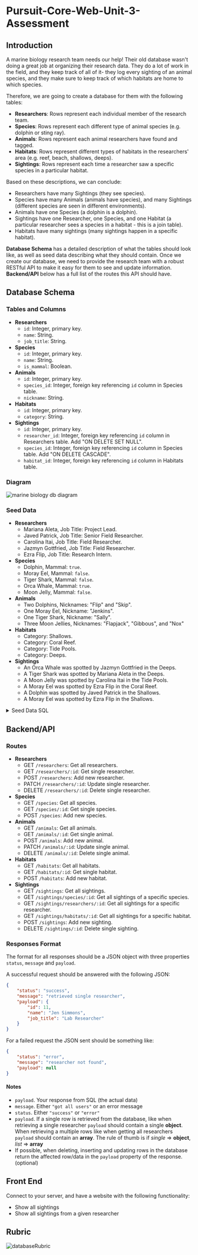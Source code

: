 # Pursuit-Core-Web-Unit-3-Assessment

## Introduction

A marine biology research team needs our help! Their old database wasn't doing a great job at organizing their research data. They do a lot of work in the field, and they keep track of all of it- they log every sighting of an animal species, and they make sure to keep track of which habitats are home to which species.

Therefore, we are going to create a database for them with the following tables:

- **Researchers**: Rows represent each individual member of the research team.
- **Species**: Rows represent each different type of animal species (e.g. dolphin or sting ray).
- **Animals**: Rows represent each animal researchers have found and tagged.
- **Habitats**: Rows represent different types of habitats in the researchers' area (e.g. reef, beach, shallows, deeps).
- **Sightings**: Rows represent each time a researcher saw a specific species in a particular habitat.

Based on these descriptions, we can conclude:

- Researchers have many Sightings (they see species).
- Species have many Animals (animals have species), and many Sightings (different species are seen in different environments).
- Animals have one Species (a dolphin is a dolphin).
- Sightings have one Researcher, one Species, and one Habitat (a particular researcher sees a species in a habitat - this is a join table).
- Habitats have many sightings (many sightings happen in a specific habitat).

**Database Schema** has a detailed description of what the tables should look like, as well as seed data describing what they should contain.
Once we create our database, we need to provide the research team with a robust RESTful API to make it easy for them to see and update information. **Backend/API** below has a full list of the routes this API should have. 

## Database Schema

### Tables and Columns

- **Researchers**
  - `id`: Integer, primary key.
  - `name`: String.
  - `job_title`: String.
- **Species**
  - `id`: Integer, primary key.
  - `name`: String.
  - `is_mammal`: Boolean.
- **Animals**
  - `id`: Integer, primary key.
  - `species_id`: Integer, foreign key referencing `id` column in Species table.
  - `nickname`: String.
- **Habitats**
  - `id`: Integer, primary key.
  - `category`: String.
- **Sightings**
  - `id`: Integer, primary key.
  - `researcher_id`: Integer, foreign key referencing `id` column in Researchers table. Add "ON DELETE SET NULL".
  - `species_id`: Integer, foreign key referencing `id` column in Species table. Add "ON DELETE CASCADE".
  - `habitat_id`: Integer, foreign key referencing `id` column in Habitats table.

### Diagram
![marine biology db diagram](./assets/Marine_Biology_DB.png)

### Seed Data

- **Researchers**
  - Mariana Aleta, Job Title: Project Lead.
  - Javed Patrick, Job Title: Senior Field Researcher.
  - Carolina Itai, Job Title: Field Researcher.
  - Jazmyn Gottfried, Job Title: Field Researcher.
  - Ezra Flip, Job Title: Research Intern.
- **Species**
  - Dolphin, Mammal: `true`.
  - Moray Eel, Mammal: `false`.
  - Tiger Shark, Mammal: `false`.
  - Orca Whale, Mammal: `true`.
  - Moon Jelly, Mammal: `false`.
- **Animals**
  - Two Dolphins, Nicknames: "Flip" and "Skip".
  - One Moray Eel, Nickname: "Jenkins".
  - One Tiger Shark, Nickname: "Sally".
  - Three Moon Jellies, Nicknames: "Flapjack", "Gibbous", and "Nox"
- **Habitats**
  - Category: Shallows.
  - Category: Coral Reef.
  - Category: Tide Pools.
  - Category: Deeps.
- **Sightings**
  - An Orca Whale was spotted by Jazmyn Gottfried in the Deeps.
  - A Tiger Shark was spotted by Mariana Aleta in the Deeps.
  - A Moon Jelly was spotted by Carolina Itai in the Tide Pools.
  - A Moray Eel was spotted by Ezra Flip in the Coral Reef.
  - A Dolphin was spotted by Javed Patrick in the Shallows.
  - A Moray Eel was spotted by Ezra Flip in the Shallows.
  
<details>
  <summary>
  Seed Data SQL
  </summary>

```sql
INSERT INTO researchers(name, job_title) VALUES
('Mariana Aleta', 'Project Lead'),
('Javed', 'Senior Field Researcher'),
('Carolina', 'Field Researcher'),
('Jazmyn', 'Field Researcher'),
('Ezra', 'Research Intern')
;

INSERT INTO species(name, is_mammal) VALUES
('Dolphin', true),
('Moray Eel', false),
('Tiger Shark', false),
('Orca Whale', true),
('Moon Jelly', false)
;

INSERT INTO animals(species_id, nickname) VALUES
(1, 'Flip'),    -- Dolphin
(1, 'Skip'),    -- Dolphin
(2, 'Jenkins'), -- Moray El
(3, 'Sally'),   -- Tiger Shark
(5, 'Flapjack'),-- Moon Jelly
(5, 'Gibbous'), -- Moon Jelly
(5, 'Nox')      -- Moon Jelly
;

INSERT INTO habitats(category) VALUES
('Shallows'),
('Coral Reef'),
('Tide Pools'),
('Deeps')
;

INSERT INTO sightings(species_id, researcher_id, habitat_id) VALUES
(4, 4, 4), -- An Orca Whale was spotted by Jazmyn Gottfried in the Deeps.
(3, 1, 4), -- A Tiger Shark was spotted by Mariana Aleta in the Deeps.
(5, 3, 3), -- A Moon Jelly was spotted by Carolina Itai in the Tide Pools.
(2, 5, 2), -- A Moray Eel was spotted by Ezra Flip in the Coral Reef.
(1, 2, 1), -- A Dolphin was spotted by Javed Patrick in the Shallows.
(2, 5, 1)  -- A Moray Eel was spotted by Ezra Flip in the Shallows.
;

```  

</details>

## Backend/API 

### Routes

- **Researchers**
  - GET `/researchers`: Get all researchers.
  - GET `/researchers/:id`: Get single researcher.
  - POST `/researchers`: Add new researcher.
  - PATCH `/researchers/:id`: Update single researcher.
  - DELETE `/researchers/:id`: Delete single researcher.
- **Species**
  - GET `/species`: Get all species.
  - GET `/species/:id`: Get single species.
  - POST `/species`: Add new species.
- **Animals**
  - GET `/animals`: Get all animals.
  - GET `/animals/:id`: Get single animal.
  - POST `/animals`: Add new animal.
  - PATCH `/animals/:id`: Update single animal.
  - DELETE `/animals/:id`: Delete single animal.
- **Habitats**
  - GET `/habitats`: Get all habitats.
  - GET `/habitats/:id`: Get single habitat.
  - POST `/habitats`: Add new habitat.
- **Sightings**
  - GET `/sightings`: Get all sightings.
  - GET `/sightings/species/:id`: Get all sightings of a specific species.
  - GET `/sightings/researchers/:id`: Get all sightings for a specific researcher.
  - GET `/sightings/habitats/:id`: Get all sightings for a specific habitat.
  - POST `/sightings`: Add new sighting.
  - DELETE `/sightings/:id`: Delete single sighting.

### Responses Format

The format for all responses should be a JSON object with three properties `status`, `message` and `payload`.

A successful request should be answered with the following JSON:
```json
{
    "status": "success",                      
    "message": "retrieved single researcher", 
    "payload": {                              
        "id": 11,
        "name": "Jen Simmons",
        "job_title": "Lab Researcher"
    }
}
```

For a failed request the JSON sent should be something like:
```json
{
    "status": "error",
    "message": "researcher not found",
    "payload": null
}
```

#### Notes
* `payload`. Your response from SQL (the actual data)
* `message`. Either `"got all users"` or an error message
* `status`. Either `"success"` or `"error"`
* `payload`. If a single row is retrieved from the database, like when retrieving a single researcher `payload` should contain a single **object**. When retrieving a multiple rows like when getting all researchers `payload` should contain an **array**. The rule of thumb is if _single_ => **object**, _list_ => **array**
* If possible, when deleting, inserting and updating rows in the database return the affected row/data in the `payload` property of the response. (optional)

## Front End

Connect to your server, and have a website with the following functionality:

- Show all sightings
- Show all sightings from a given researcher

## Rubric

![databaseRubric](./databaseRubric.png)
